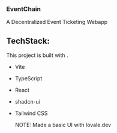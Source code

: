 ### EventChain
A Decentralized Event Ticketing Webapp 

## TechStack:

This project is built with .

- Vite
- TypeScript
- React
- shadcn-ui
- Tailwind CSS

  NOTE: Made a basic UI with lovale.dev




